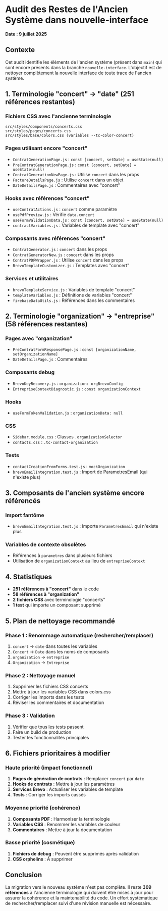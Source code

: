 # Audit des Restes de l'Ancien Système dans nouvelle-interface
**Date : 9 juillet 2025**

## Contexte
Cet audit identifie les éléments de l'ancien système (présent dans `main`) qui sont encore présents dans la branche `nouvelle-interface`. L'objectif est de nettoyer complètement la nouvelle interface de toute trace de l'ancien système.

## 1. Terminologie "concert" → "date" (251 références restantes)

### Fichiers CSS avec l'ancienne terminologie
```
src/styles/components/concerts.css
src/styles/pages/concerts.css
src/styles/base/colors.css (variables --tc-color-concert)
```

### Pages utilisant encore "concert"
- `ContratGenerationPage.js` : `const [concert, setDate] = useState(null)`
- `PreContratGenerationPage.js` : `const [concert, setDate] = useState(null)`  
- `ContratGenerationNewPage.js` : Utilise `concert` dans les props
- `FactureDetailsPage.js` : Utilise `concert` dans un objet
- `DateDetailsPage.js` : Commentaires avec "concert"

### Hooks avec références "concert"
- `useContratActions.js` : `concert` comme paramètre
- `usePdfPreview.js` : Vérifie `data.concert`
- `useFormValidationData.js` : `const [concert, setDate] = useState(null)`
- `contractVariables.js` : Variables de template avec "concert"

### Composants avec références "concert"
- `ContratGenerator.js` : `concert` dans les props
- `ContratGeneratorNew.js` : `concert` dans les props
- `ContratPDFWrapper.js` : Utilise `concert` dans les props
- `BrevoTemplateCustomizer.js` : Templates avec "concert"

### Services et utilitaires
- `brevoTemplateService.js` : Variables de template "concert"
- `templateVariables.js` : Définitions de variables "concert"
- `firebaseDataUtils.js` : Références dans les commentaires

## 2. Terminologie "organization" → "entreprise" (58 références restantes)

### Pages avec "organization"
- `PreContratFormResponsePage.js` : `const [organizationName, setOrganizationName]`
- `DateDetailsPage.js` : Commentaires

### Composants debug
- `BrevoKeyRecovery.js` : `organization: orgBrevoConfig`
- `EntrepriseContextDiagnostic.js` : `const organizationContext`

### Hooks
- `useFormTokenValidation.js` : `organizationData: null`

### CSS
- `Sidebar.module.css` : Classes `.organizationSelector`
- `contacts.css` : `.tc-contact-organization`

### Tests
- `contactCreationFromForms.test.js` : `mockOrganization`
- `brevoEmailIntegration.test.js` : Import de ParametresEmail (qui n'existe plus)

## 3. Composants de l'ancien système encore référencés

### Import fantôme
- `brevoEmailIntegration.test.js` : Importe `ParametresEmail` qui n'existe plus

### Variables de contexte obsolètes
- Références à `parametres` dans plusieurs fichiers
- Utilisation de `organizationContext` au lieu de `entrepriseContext`

## 4. Statistiques

- **251 références à "concert"** dans le code
- **58 références à "organization"** 
- **2 fichiers CSS** avec terminologie "concerts"
- **1 test** qui importe un composant supprimé

## 5. Plan de nettoyage recommandé

### Phase 1 : Renommage automatique (rechercher/remplacer)
1. `concert` → `date` dans toutes les variables
2. `Concert` → `Date` dans les noms de composants
3. `organization` → `entreprise`
4. `Organization` → `Entreprise`

### Phase 2 : Nettoyage manuel
1. Supprimer les fichiers CSS concerts
2. Mettre à jour les variables CSS dans colors.css
3. Corriger les imports dans les tests
4. Réviser les commentaires et documentation

### Phase 3 : Validation
1. Vérifier que tous les tests passent
2. Faire un build de production
3. Tester les fonctionnalités principales

## 6. Fichiers prioritaires à modifier

### Haute priorité (impact fonctionnel)
1. **Pages de génération de contrats** : Remplacer `concert` par `date`
2. **Hooks de contrats** : Mettre à jour les paramètres
3. **Services Brevo** : Actualiser les variables de template
4. **Tests** : Corriger les imports cassés

### Moyenne priorité (cohérence)
1. **Composants PDF** : Harmoniser la terminologie
2. **Variables CSS** : Renommer les variables de couleur
3. **Commentaires** : Mettre à jour la documentation

### Basse priorité (cosmétique)
1. **Fichiers de debug** : Peuvent être supprimés après validation
2. **CSS orphelins** : À supprimer

## Conclusion

La migration vers le nouveau système n'est pas complète. Il reste **309 références** à l'ancienne terminologie qui doivent être mises à jour pour assurer la cohérence et la maintenabilité du code. Un effort systématique de rechercher/remplacer suivi d'une révision manuelle est nécessaire.